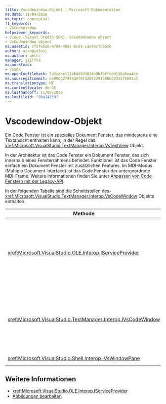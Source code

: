 ```yaml
---
title: Vscodewindow-Objekt | Microsoft-Dokumentation
ms.date: 11/04/2016
ms.topic: conceptual
f1_keywords:
- VSCodeWindow
helpviewer_keywords:
- views [Visual Studio SDK], VSCodeWindow object
- VsCodeWindow object
ms.assetid: cf5fe926-e784-4098-bc01-cac49c7c55c6
author: acangialosi
ms.author: anthc
manager: jillfra
ms.workload:
- vssdk
ms.openlocfilehash: 5d2cdbe12146dd5d3010b9bf8ffcdd130a0ea4bb
ms.sourcegitcommit: ba966327498a0f67d2df2291c60b62312f40d1d3
ms.translationtype: MT
ms.contentlocale: de-DE
ms.lasthandoff: 11/06/2020
ms.locfileid: "93414359"
---
```

# <a name="vscodewindow-object"></a>Vscodewindow-Objekt
Ein Code Fenster ist ein spezielles Dokument Fenster, das mindestens eine Textansicht enthalten kann, in der Regel das <xref:Microsoft.VisualStudio.TextManager.Interop.VsTextView> Objekt.

 In der Architektur ist das Code Fenster ein Dokument Fenster, das sich innerhalb eines Fensterrahmens befindet. Funktionell ist das Code Fenster einfach ein Dokument Fenster mit zusätzlichen Features. Im MDI-Modus (Multiple Document Interface) ist das Code Fenster der untergeordnete MDI-Frame. Weitere Informationen finden Sie unter [Anpassen von Code Fenstern mit der Legacy-API](/previous-versions/visualstudio/visual-studio-2015/extensibility/customizing-code-windows-by-using-the-legacy-api?preserve-view=true&view=vs-2015).

 In der folgenden Tabelle sind die Schnittstellen des- <xref:Microsoft.VisualStudio.TextManager.Interop.VsCodeWindow> Objekts enthalten.

|Methode|Beschreibung|
|------------|-----------------|
|<xref:Microsoft.VisualStudio.OLE.Interop.IServiceProvider>|Stellt einen generischen Zugriffs Mechanismus bereit, um einen Dienst zu suchen, den eine Globally Unique Identifier (GUID) identifiziert.|
|<xref:Microsoft.VisualStudio.TextManager.Interop.IVsCodeWindow>|Stellt ein untergeordnetes Multiple Document Interface (MDI)-Element dar, das mindestens eine Code Ansicht enthält.|
|<xref:Microsoft.VisualStudio.Shell.Interop.IVsWindowPane>|Füllt einen Fensterrahmen.|

## <a name="see-also"></a>Weitere Informationen
- <xref:Microsoft.VisualStudio.OLE.Interop.IServiceProvider>
- [Abbildungen bearbeiten](https://www.microsoft.com/download/details.aspx?id=55984)